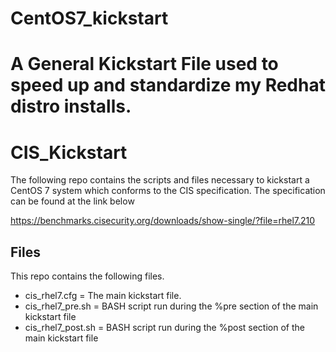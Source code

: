 # CentOS7_kickstart
A General Kickstart File used to speed up and standardize my Redhat distro installs.
=======
# CIS_Kickstart
The following repo contains the scripts and files necessary to kickstart a CentOS 7 system which conforms to the CIS specification. The specification can be found at the link below

https://benchmarks.cisecurity.org/downloads/show-single/?file=rhel7.210

## Files
This repo contains the following files.

* cis_rhel7.cfg = The main kickstart file.
* cis_rhel7_pre.sh = BASH script run during the %pre section of the main kickstart file
* cis_rhel7_post.sh = BASH script run during the %post section of the main kickstart file

